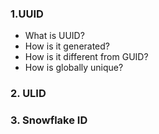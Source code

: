 ### 1.UUID
* What is UUID?
* How is it generated?
* How is it different from GUID?
* How is globally unique?
### 2. ULID

### 3. Snowflake ID